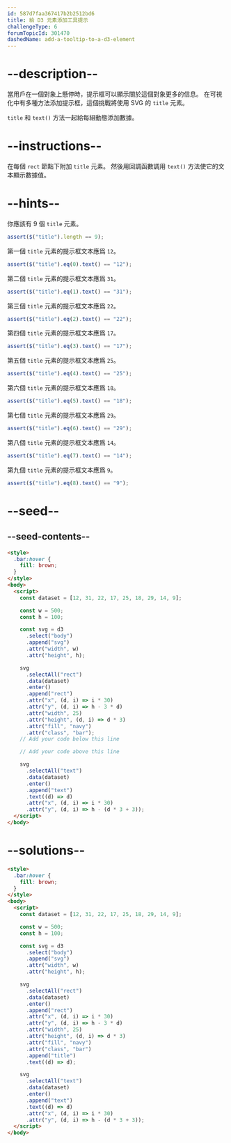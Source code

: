 ```yaml
---
id: 587d7faa367417b2b2512bd6
title: 給 D3 元素添加工具提示
challengeType: 6
forumTopicId: 301470
dashedName: add-a-tooltip-to-a-d3-element
---
```


# --description--

當用戶在一個對象上懸停時，提示框可以顯示關於這個對象更多的信息。 在可視化中有多種方法添加提示框，這個挑戰將使用 SVG 的 `title` 元素。

`title` 和 `text()` 方法一起給每組動態添加數據。

# --instructions--

在每個 `rect` 節點下附加 `title` 元素。 然後用回調函數調用 `text()` 方法使它的文本顯示數據值。

# --hints--

你應該有 9 個 `title` 元素。

```js
assert($("title").length == 9);
```

第一個 `title` 元素的提示框文本應爲 `12`。

```js
assert($("title").eq(0).text() == "12");
```

第二個 `title` 元素的提示框文本應爲 `31`。

```js
assert($("title").eq(1).text() == "31");
```

第三個 `title` 元素的提示框文本應爲 `22`。

```js
assert($("title").eq(2).text() == "22");
```

第四個 `title` 元素的提示框文本應爲 `17`。

```js
assert($("title").eq(3).text() == "17");
```

第五個 `title` 元素的提示框文本應爲 `25`。

```js
assert($("title").eq(4).text() == "25");
```

第六個 `title` 元素的提示框文本應爲 `18`。

```js
assert($("title").eq(5).text() == "18");
```

第七個 `title` 元素的提示框文本應爲 `29`。

```js
assert($("title").eq(6).text() == "29");
```

第八個 `title` 元素的提示框文本應爲 `14`。

```js
assert($("title").eq(7).text() == "14");
```

第九個 `title` 元素的提示框文本應爲 `9`。

```js
assert($("title").eq(8).text() == "9");
```

# --seed--

## --seed-contents--

```html
<style>
  .bar:hover {
    fill: brown;
  }
</style>
<body>
  <script>
    const dataset = [12, 31, 22, 17, 25, 18, 29, 14, 9];

    const w = 500;
    const h = 100;

    const svg = d3
      .select("body")
      .append("svg")
      .attr("width", w)
      .attr("height", h);

    svg
      .selectAll("rect")
      .data(dataset)
      .enter()
      .append("rect")
      .attr("x", (d, i) => i * 30)
      .attr("y", (d, i) => h - 3 * d)
      .attr("width", 25)
      .attr("height", (d, i) => d * 3)
      .attr("fill", "navy")
      .attr("class", "bar");
    // Add your code below this line

    // Add your code above this line

    svg
      .selectAll("text")
      .data(dataset)
      .enter()
      .append("text")
      .text((d) => d)
      .attr("x", (d, i) => i * 30)
      .attr("y", (d, i) => h - (d * 3 + 3));
  </script>
</body>
```

# --solutions--

```html
<style>
  .bar:hover {
    fill: brown;
  }
</style>
<body>
  <script>
    const dataset = [12, 31, 22, 17, 25, 18, 29, 14, 9];

    const w = 500;
    const h = 100;

    const svg = d3
      .select("body")
      .append("svg")
      .attr("width", w)
      .attr("height", h);

    svg
      .selectAll("rect")
      .data(dataset)
      .enter()
      .append("rect")
      .attr("x", (d, i) => i * 30)
      .attr("y", (d, i) => h - 3 * d)
      .attr("width", 25)
      .attr("height", (d, i) => d * 3)
      .attr("fill", "navy")
      .attr("class", "bar")
      .append("title")
      .text((d) => d);

    svg
      .selectAll("text")
      .data(dataset)
      .enter()
      .append("text")
      .text((d) => d)
      .attr("x", (d, i) => i * 30)
      .attr("y", (d, i) => h - (d * 3 + 3));
  </script>
</body>
```
